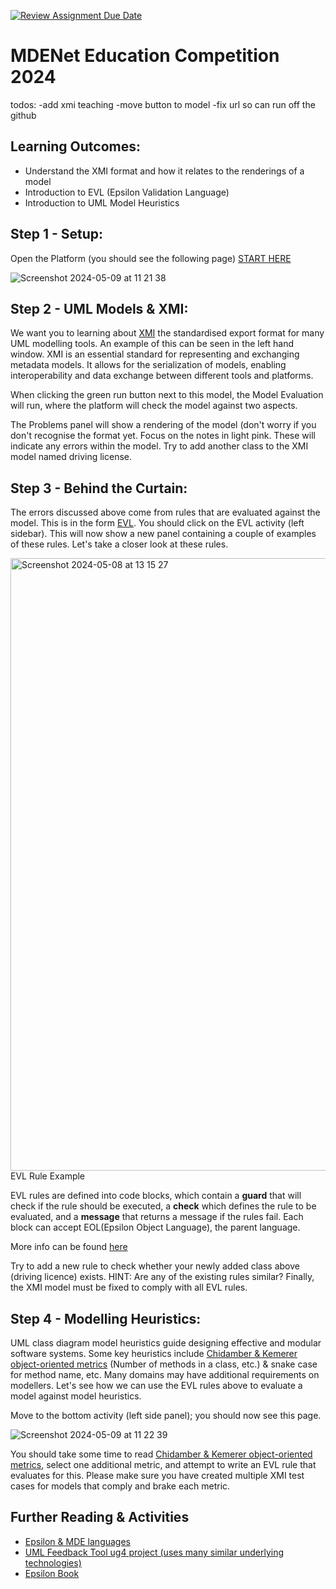 [![Review Assignment Due Date](https://classroom.github.com/assets/deadline-readme-button-24ddc0f5d75046c5622901739e7c5dd533143b0c8e959d652212380cedb1ea36.svg)](https://classroom.github.com/a/SVxIruZC)
# MDENet Education Competition 2024

todos:
-add xmi teaching
-move button to model 
-fix url so can run off the github

## Learning Outcomes:
* Understand the XMI format and how it relates to the renderings of a model
* Introduction to EVL (Epsilon Validation Language)
* Introduction to UML Model Heuristics

## Step 1 - Setup:
Open the Platform (you should see the following page)
[START HERE](https://mdenet-ep.sites.er.kcl.ac.uk/?activities=https://raw.githubusercontent.com/mdenet-education-competition-2023/mdenet-education-competition-2023-euanChalmers02/main/activity.json)

![Screenshot 2024-05-09 at 11 21 38](https://github.com/mdenet-education-competition-2023/mdenet-education-competition-2023-euanChalmers02/assets/113519226/1d05441f-143c-45a2-8030-719d01d647f5)

## Step 2 - UML Models & XMI: 
We want you to learning about [XMI](https://en.wikipedia.org/wiki/XML_Metadata_Interchange) the standardised export format for many UML modelling tools. An example of this can be seen in the left hand window. XMI is an essential standard for representing and exchanging metadata models. It allows for the serialization of models, enabling interoperability and data exchange between different tools and platforms.

When clicking the green run button next to this model, the Model Evaluation will run, where the platform will check the model against two aspects. 

The Problems panel will show a rendering of the model (don't worry if you don't recognise the format yet. Focus on the notes in light pink. These will indicate any errors within the model. Try to add another class to the XMI model named driving license.

## Step 3 - Behind the Curtain:
The errors discussed above come from rules that are evaluated against the model. This is in the form [EVL](https://eclipse.dev/epsilon/doc/evl/). You should click on the EVL activity (left sidebar). This will now show a new panel containing a couple of examples of these rules. Let's take a closer look at these rules.

<img width="980" alt="Screenshot 2024-05-08 at 13 15 27" src="https://github.com/mdenet-education-competition-2023/mdenet-education-competition-2023-euanChalmers02/assets/113519226/edd316b3-58d4-41d1-b2ae-2ce9e96cda4f">
EVL Rule Example

EVL rules are defined into code blocks, which contain a **guard** that will check if the rule should be executed, a **check** which defines the rule to be evaluated, and a **message** that returns a message if the rules fail. Each block can accept EOL(Epsilon Object Language), the parent language.

More info can be found [here](https://eclipse.dev/epsilon/doc/evl/)

Try to add a new rule to check whether your newly added class above (driving licence) exists. HINT: Are any of the existing rules similar? Finally, the XMI model must be fixed to comply with all EVL rules. 

## Step 4 - Modelling Heuristics:
UML class diagram model heuristics guide designing effective and modular software systems. Some key heuristics include [Chidamber & Kemerer object-oriented metrics](https://www.aivosto.com/project/help/pm-oo-ck.html) (Number of methods in a class, etc.) & snake case for method name, etc. Many domains may have additional requirements on modellers. Let's see how we can use the EVL rules above to evaluate a model against model heuristics.

Move to the bottom activity (left side panel); you should now see this page.

![Screenshot 2024-05-09 at 11 22 39](https://github.com/mdenet-education-competition-2023/mdenet-education-competition-2023-euanChalmers02/assets/113519226/ebaf55f0-3874-4a6f-a21b-8130b6b94087)

You should take some time to read [Chidamber & Kemerer object-oriented metrics](https://www.aivosto.com/project/help/pm-oo-ck.html), select one additional metric, and attempt to write an EVL rule that evaluates for this. Please make sure you have created multiple XMI test cases for models that comply and brake each metric.


## Further Reading & Activities
* [Epsilon & MDE languages](https://eclipse.dev/epsilon/)
* [UML Feedback Tool ug4 project (uses many similar underlying technologies)](https://euanchalmers.s3.eu-west-1.amazonaws.com/FE/WelcomePage.html)
* [Epsilon Book](https://eclipse.dev/epsilon/doc/book/)
